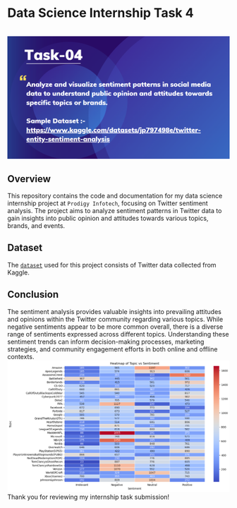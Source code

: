 # Data Science Internship Task 4
<br>
<img src="https://github.com/kindo-tk/PRODIGY_DS_04/blob/main/ds4.png">

## Overview

This repository contains the code and documentation for my data science internship project at `Prodigy Infotech`, focusing on Twitter sentiment analysis. The project aims to analyze sentiment patterns in Twitter data to gain insights into public opinion and attitudes towards various topics, brands, and events.

## Dataset

The <a href = "https://github.com/kindo-tk/PRODIGY_DS_04/blob/main/twitter_training.csv">`dataset`</a> used for this project consists of Twitter data collected from Kaggle.


## Conclusion

The sentiment analysis provides valuable insights into prevailing attitudes and opinions within the Twitter community regarding various topics. While negative sentiments appear to be more common overall, there is a diverse range of sentiments expressed across different topics. Understanding these sentiment trends can inform decision-making processes, marketing strategies, and community engagement efforts in both online and offline contexts.
<br>
<img src = "https://github.com/kindo-tk/images/blob/main/heat.png">
<br>
Thank you for reviewing my internship task submission!


